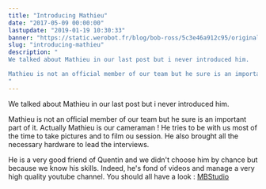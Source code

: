 ```yaml
---
title: "Introducing Mathieu"
date: "2017-05-09 00:00:00"
lastupdate: "2019-01-19 10:30:33"
banner: "https://static.werobot.fr/blog/bob-ross/5c3e46a912c95/original.jpg"
slug: "introducing-mathieu"
description: " 
We talked about Mathieu in our last post but i never introduced him.

Mathieu is not an official member of our team but he sure is an important part o
"
---
```

We talked about Mathieu in our last post but i never introduced him.

Mathieu is not an official member of our team but he sure is an important part of it.
Actually Mathieu is our cameraman ! He tries to be with us most of the time to take pictures and to film ou session. He also brought all the necessary hardware to lead the interviews.

He is a very good friend of Quentin and we didn't choose him by chance but because we know his skills. Indeed, he's fond of videos and manage a very high quality youtube channel.
You should all have a look : [MBStudio](https://www.youtube.com/user/SuperHeroesEncyclope)
    